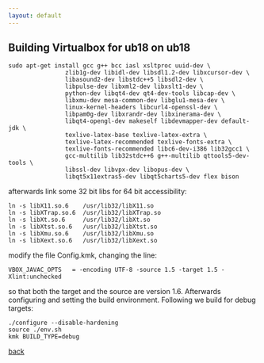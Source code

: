 ```yaml
---
layout: default
---
```


## Building Virtualbox for ub18 on ub18

```
sudo apt-get install gcc g++ bcc iasl xsltproc uuid-dev \
                zlib1g-dev libidl-dev libsdl1.2-dev libxcursor-dev \
                libasound2-dev libstdc++5 libsdl2-dev \
                libpulse-dev libxml2-dev libxslt1-dev \
                python-dev libqt4-dev qt4-dev-tools libcap-dev \
                libxmu-dev mesa-common-dev libglu1-mesa-dev \
                linux-kernel-headers libcurl4-openssl-dev \
                libpam0g-dev libxrandr-dev libxinerama-dev \
                libqt4-opengl-dev makeself libdevmapper-dev default-jdk \
                texlive-latex-base texlive-latex-extra \
                texlive-latex-recommended texlive-fonts-extra \
                texlive-fonts-recommended libc6-dev-i386 lib32gcc1 \
                gcc-multilib lib32stdc++6 g++-multilib qttools5-dev-tools \
                libssl-dev libvpx-dev libopus-dev \
                libqt5x11extras5-dev libqt5charts5-dev flex bison
```

afterwards link some 32 bit libs for 64 bit accessibility:
```
ln -s libX11.so.6    /usr/lib32/libX11.so 
ln -s libXTrap.so.6  /usr/lib32/libXTrap.so 
ln -s libXt.so.6     /usr/lib32/libXt.so 
ln -s libXtst.so.6   /usr/lib32/libXtst.so
ln -s libXmu.so.6    /usr/lib32/libXmu.so
ln -s libXext.so.6   /usr/lib32/libXext.so
```

modify the file Config.kmk, changing the line:
```
VBOX_JAVAC_OPTS   = -encoding UTF-8 -source 1.5 -target 1.5 -Xlint:unchecked
```

so that both the target and the source are version 1.6. Afterwards configuring
and setting the build environment. Following we build for debug targets:

```
./configure --disable-hardening
source ./env.sh
kmk BUILD_TYPE=debug
```

[back](./)
